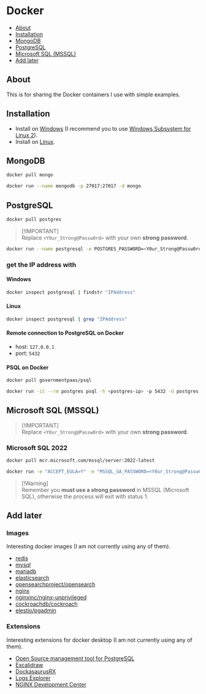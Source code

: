 # Docker

- [About](#about)
- [Installation](#installation)
- [MongoDB](#mongodb)
- [PostgreSQL](#postgresql)
- [Microsoft SQL (MSSQL)](#microsoft-sql-mssql)
- [Add later](#add-later)

## About

This is for sharing the Docker containers I use with simple examples.

## Installation

- Install on [Windows](https://docs.docker.com/docker-for-windows/install/) (I recommend you to use [Windows Subsystem for Linux 2](https://docs.microsoft.com/en-us/windows/wsl/wsl2-kernel)).
- Install on [Linux](https://docs.docker.com/engine/install/ubuntu/).

## MongoDB

```sh
docker pull mongo
```

```sh
docker run --name mongodb -p 27017:27017 -d mongo
```

## PostgreSQL

```sh
docker pull postgres
```

> [!IMPORTANT]\
> Replace `<Y0ur_Strong@Passw0rd>` with your own **strong password**.

```sh
docker run --name postgresql -e POSTGRES_PASSWORD=<Y0ur_Strong@Passw0rd> -p 5432:5432 -d postgres
```

### get the IP address with

#### Windows

```sh
docker inspect postgresql | findstr "IPAddress"
```

#### Linux

```sh
docker inspect postgresql | grep "IPAddress"
```

#### Remote connection to PostgreSQL on Docker

- host: `127.0.0.1`
- port: `5432`

#### PSQL on Docker

```sh
docker pull governmentpaas/psql
```

```sh
docker run -it --rm postgres psql -h <postgres-ip> -p 5432 -U postgres
```

## Microsoft SQL (MSSQL)

> [!IMPORTANT]\
> Replace `<Y0ur_Strong@Passw0rd>` with your own **strong password**.

### Microsoft SQL 2022

```sh
docker pull mcr.microsoft.com/mssql/server:2022-latest
```

```sh
docker run -e "ACCEPT_EULA=Y" -e "MSSQL_SA_PASSWORD=<Y0ur_Strong@Passw0rd>" -p 1433:1433 -d mcr.microsoft.com/mssql/server:2022-latest
```

> [!Warning]\
> Remember you **must use a strong password** in MSSQL (Microsoft SQL), otherwise the process will exit with status 1.

## Add later

### Images

Interesting docker images (I am not currently using any of them).

- [redis](https://hub.docker.com/_/redis)
- [mysql](https://hub.docker.com/_/mysql)
- [mariadb](https://hub.docker.com/_/mariadb)
- [elasticsearch](https://hub.docker.com/_/elasticsearch)
- [opensearchproject/opensearch](https://hub.docker.com/r/opensearchproject/opensearch)
- [nginx](https://hub.docker.com/_/nginx)
- [nginxinc/nginx-unprivileged](https://hub.docker.com/r/nginxinc/nginx-unprivileged)
- [cockroachdb/cockroach](https://hub.docker.com/r/cockroachdb/cockroach)
- [elestio/pgadmin](https://hub.docker.com/r/elestio/pgadmin)

### Extensions

Interesting extensions for docker desktop (I am not currently using any of them).

- [Open Source management tool for PostgreSQL](https://hub.docker.com/extensions/mochoa/pgadmin4-docker-extension)
- [Excalidraw](https://hub.docker.com/extensions/ivancurkovic046/excalidraw-docker-extension)
- [DockasaurusRX](https://hub.docker.com/extensions/dockasaurusrx/dockasaurusrx)
- [Logs Explorer](https://hub.docker.com/extensions/docker/logs-explorer-extension)
- [NGINX Development Center](https://hub.docker.com/extensions/nginx/docker-extension)
